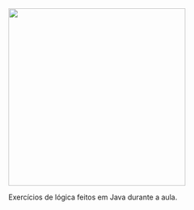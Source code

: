 
<img height="350em" src="https://c.tenor.com/6BYfHK6j-4oAAAAC/tina-templeton-baby.gif">

Exercícios de lógica feitos em Java durante a aula.
